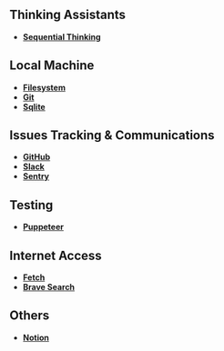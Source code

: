 ## Thinking Assistants
- **[Sequential Thinking]([https://github.com/danhilse/notion_mcp](https://github.com/modelcontextprotocol/servers/tree/main/src/sequentialthinking))**

  
## Local Machine
- **[Filesystem](https://github.com/modelcontextprotocol/servers/tree/main/src/filesystem)**
- **[Git](https://github.com/modelcontextprotocol/servers/tree/main/src/git)**
- **[Sqlite](https://github.com/modelcontextprotocol/servers/tree/main/src/sqlite)**

## Issues Tracking & Communications
- **[GitHub](https://github.com/modelcontextprotocol/servers/tree/main/src/github)**
- **[Slack](https://github.com/modelcontextprotocol/servers/tree/main/src/slack)**
- **[Sentry](https://github.com/modelcontextprotocol/servers/tree/main/src/sentry)**

## Testing
- **[Puppeteer](https://github.com/modelcontextprotocol/servers/tree/main/src/puppeteer)**

## Internet Access
- **[Fetch](https://github.com/modelcontextprotocol/servers/tree/main/src/fetch)**
- **[Brave Search](https://github.com/modelcontextprotocol/servers/tree/main/src/brave-search)**

## Others
- **[Notion](https://github.com/danhilse/notion_mcp)**
